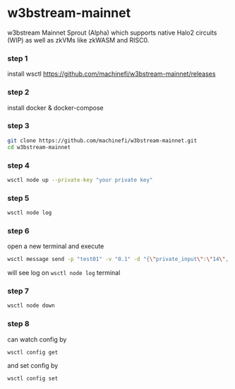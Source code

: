 # w3bstream-mainnet
w3bstream Mainnet Sprout (Alpha) which supports native Halo2 circuits (WIP) as well as zkVMs like zkWASM and RISC0.

### step 1
install wsctl https://github.com/machinefi/w3bstream-mainnet/releases

### step 2
install docker & docker-compose

### step 3
```bash
git clone https://github.com/machinefi/w3bstream-mainnet.git
cd w3bstream-mainnet
```

### step 4
```bash
wsctl node up --private-key "your private key"
```

### step 5
```bash
wsctl node log
```

### step 6 
open a new terminal and execute
```bash
wsctl message send -p "test01" -v "0.1" -d "{\"private_input\":\"14\", \"public_input\":\"3,34\", \"receipt_type\":\"Stark\"}"
```
will see log on `wsctl node log` terminal

### step 7
```bash
wsctl node down
```

### step 8
can watch config by 
```bash
wsctl config get
```
and set config by 
```bash
wsctl config set
```
